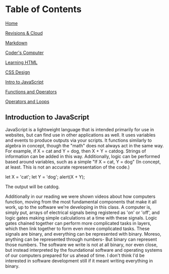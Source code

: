 # Table of Contents

[Home](home.md)

[Revisions & Cloud](revisionsCloud.md)

[Markdown](learningMarkdown.md)

[Coder's Computer](codersComputer.md)

[Learning HTML](learningHTML.md)

[CSS Design](webCSS.md)

[Intro to JavaScript](introJK.md)

[Functions and Operators](functionsOperators.md)

[Operators and Loops](loopsOperators.md)

## Introduction to JavaScript

JavaScript is a lightweight language that is intended primarily for use in websites, but can find use in other applications as well. It uses variables and events to produce outputs via your scripts. It functions similarly to algebra in concept, though the "math" does not always act in the same way. For example, if X = cat and Y = dog, then X + Y = catdog. Strings of information can be added in this way. Additionally, logic can be performed based around variables, such as a simple "If X = cat, Y = dog" (In concept, at least. This is not an accurate representation of the code.)

let X = 'cat';
let Y = 'dog';
alert(X + Y);

The output will be catdog.

Additionally in our reading we were shown videos about how computers function, moving from the most fundamental components that make it all work, up to the software we're developing in this class. A computer is, simply put, arrays of electrical signals being registered as 'on' or 'off', and logic gates making simple calculations at a time with these signals. Logic gates chained together can perform more complicated tasks in layers, which then link together to form even more complicated tasks. These signals are binary, and everything can be represented with binary. Moreso, anything can be represented through numbers- But binary can represent those numbers. The software we write is not at all binary, nor even close, but instead interpreted by the foundational software and operating systems of our computers prepared for us ahead of time. I don't think I'd be interested in software development still if it meant writing everything in binary.
